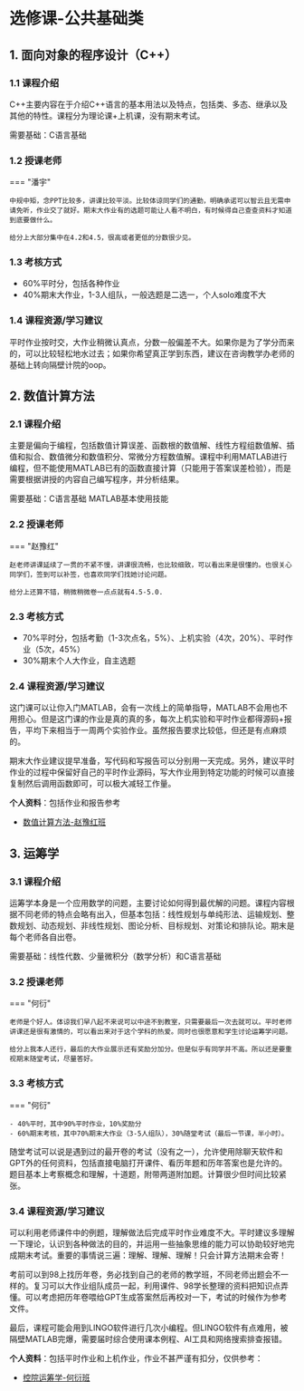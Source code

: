 # 选修课-公共基础类
## 1. 面向对象的程序设计（C++）
### 1.1 课程介绍
C++主要内容在于介绍C++语言的基本用法以及特点，包括类、多态、继承以及其他的特性。课程分为理论课+上机课，没有期末考试。

需要基础：C语言基础
### 1.2 授课老师
=== "潘宇"

    中规中矩，念PPT比较多，讲课比较平淡。比较体谅同学们的通勤，明确承诺可以智云且无需申请免听，作业交了就好。期末大作业有的选题可能让人看不明白，有时候得自己查查资料才知道到底要做什么。

    给分上大部分集中在4.2和4.5，很高或者更低的分数很少见。

### 1.3 考核方式

- 60%平时分，包括各种作业
- 40%期末大作业，1-3人组队，一般选题是二选一，个人solo难度不大

### 1.4 课程资源/学习建议
平时作业按时交，大作业稍微认真点，分数一般偏差不大。如果你是为了学分而来的，可以比较轻松地水过去；如果你希望真正学到东西，建议在咨询教学办老师的基础上转向隔壁计院的oop。

## 2. 数值计算方法
### 2.1 课程介绍
主要是偏向于编程，包括数值计算误差、函数根的数值解、线性方程组数值解、插值和拟合、数值微分和数值积分、常微分方程数值解。课程中利用MATLAB进行编程，但不能使用MATLAB已有的函数直接计算（只能用于答案误差检验），而是需要根据讲授的内容自己编写程序，并分析结果。

需要基础：C语言基础 MATLAB基本使用技能
### 2.2 授课老师
=== "赵豫红"

    赵老师讲课延续了一贯的不紧不慢，讲课很流畅，也比较细致，可以看出来是很懂的。也很关心同学们，签到可以补签，也喜欢同学们找她讨论问题。

    给分上还算不错，稍微稍微卷一点点就有4.5-5.0.

### 2.3 考核方式

- 70%平时分，包括考勤（1-3次点名，5%）、上机实验（4次，20%）、平时作业（5次，45%）
- 30%期末个人大作业，自主选题

### 2.4 课程资源/学习建议
这门课可以让你入门MATLAB，会有一次线上的简单指导，MATLAB不会用也不用担心。但是这门课的作业是真的真的多，每次上机实验和平时作业都得源码+报告，平均下来相当于一周两个实验作业。虽然报告要求比较低，但还是有点麻烦的。

期末大作业建议提早准备，写代码和写报告可以分别用一天完成。另外，建议平时作业的过程中保留好自己的平时作业源码，写大作业用到特定功能的时候可以直接复制然后调用函数即可，可以极大减轻工作量。

**个人资料**：包括作业和报告参考

- [数值计算方法-赵豫红班](https://github.com/ZJU-Mix/ourMIX.github.io/releases/download/%E6%8E%A7%E9%99%A2/Numerical_Calculation_cse_zyh.zip)

## 3. 运筹学
### 3.1 课程介绍
运筹学本身是一个应用数学的问题，主要讨论如何得到最优解的问题。课程内容根据不同老师的特点会略有出入，但基本包括：线性规划与单纯形法、运输规划、整数规划、动态规划、非线性规划、图论分析、目标规划、对策论和排队论。期末是每个老师各自出卷。

需要基础：线性代数、少量微积分（数学分析）和C语言基础
### 3.2 授课老师
=== "何衍"

    老师是个好人。体谅我们早八起不来说可以中途不到教室，只需要最后一次去就可以。平时老师讲课还是很有激情的，可以看出来对于这个学科的热爱。同时也很愿意和学生讨论运筹学问题。

    给分上我本人还行，最后的大作业展示还有奖励分加分。但是似乎有同学并不高。所以还是要重视期末随堂考试，尽量答好。

### 3.3 考核方式
=== "何衍"
    
    - 40%平时，其中90%平时作业，10%奖励分
    - 60%期末考核，其中70%期末大作业（3-5人组队），30%随堂考试（最后一节课，半小时）。

随堂考试可以说是遇到过的最开卷的考试（没有之一），允许使用除聊天软件和GPT外的任何资料，包括直接电脑打开课件、看历年题和历年答案也是允许的。题目基本上考察概念和理解，十道题，附带两道附加题。计算很少但时间比较紧张。

### 3.4 课程资源/学习建议
可以利用老师课件中的例题，理解做法后完成平时作业难度不大。平时建议多理解一下理论，认识到各种做法的目的，并运用一些抽象思维的能力可以协助较好地完成期末考试。重要的事情说三遍：理解、理解、理解！只会计算方法期末会寄！

考前可以到98上找历年卷，务必找到自己的老师的教学班，不同老师出题会不一样的。复习可以大作业组队成员一起，利用课件、98学长整理的资料把知识点弄懂。可以考虑把历年卷喂给GPT生成答案然后再校对一下，考试的时候作为参考文件。

最后，课程可能会用到LINGO软件进行几次小编程。但LINGO软件有点难用，被隔壁MATLAB完爆，需要届时综合使用课本例程、AI工具和网络搜索排查报错。

**个人资料**：包括平时作业和上机作业，作业不甚严谨有扣分，仅供参考：

- [控院运筹学-何衍班](https://github.com/ZJU-Mix/ourMIX.github.io/releases/download/%E6%8E%A7%E9%99%A2/Operations_Research_hy.zip)